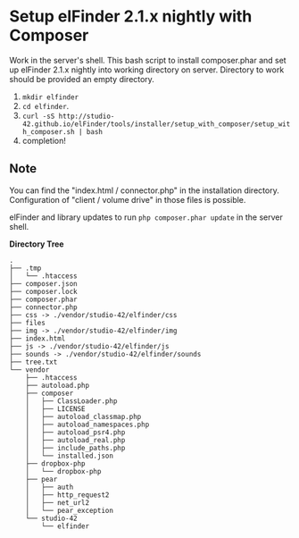Setup elFinder 2.1.x nightly with Composer
====

Work in the server's shell. This bash script to install composer.phar and set up elFinder 2.1.x nightly into working directory on server. Directory to work should be provided an empty directory.

1. `mkdir elfinder`
2. `cd elfinder`.
3. `curl -sS http://studio-42.github.io/elFinder/tools/installer/setup_with_composer/setup_with_composer.sh | bash`
4. completion!

## Note

You can find the "index.html / connector.php" in the installation directory. Configuration of "client / volume drive" in those files is possible.

elFinder and library updates to run `php composer.phar update` in the server shell.

**Directory Tree**
```
.
├── .tmp
│   └── .htaccess
├── composer.json
├── composer.lock
├── composer.phar
├── connector.php
├── css -> ./vendor/studio-42/elfinder/css
├── files
├── img -> ./vendor/studio-42/elfinder/img
├── index.html
├── js -> ./vendor/studio-42/elfinder/js
├── sounds -> ./vendor/studio-42/elfinder/sounds
├── tree.txt
└── vendor
    ├── .htaccess
    ├── autoload.php
    ├── composer
    │   ├── ClassLoader.php
    │   ├── LICENSE
    │   ├── autoload_classmap.php
    │   ├── autoload_namespaces.php
    │   ├── autoload_psr4.php
    │   ├── autoload_real.php
    │   ├── include_paths.php
    │   └── installed.json
    ├── dropbox-php
    │   └── dropbox-php
    ├── pear
    │   ├── auth
    │   ├── http_request2
    │   ├── net_url2
    │   └── pear_exception
    └── studio-42
        └── elfinder
```
